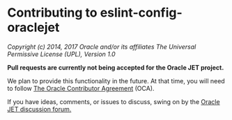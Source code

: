 # Contributing to eslint-config-oraclejet

*Copyright (c) 2014, 2017 Oracle and/or its affiliates
The Universal Permissive License (UPL), Version 1.0*

**Pull requests are currently not being accepted for the Oracle JET project.**  

We plan to provide this functionality in the future. At that time, you will need to follow [The Oracle Contributor Agreement](https://www.oracle.com/technetwork/community/oca-486395.html)
(OCA).

If you have ideas, comments, or issues to discuss, swing on by the [Oracle JET discussion forum.](https://community.oracle.com/community/development_tools/oracle-jet/generators)

